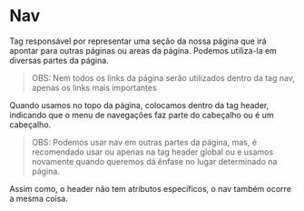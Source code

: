 # Nav

Tag responsável por representar uma seção da nossa página que irá apontar para outras páginas ou areas da página. Podemos utiliza-la em diversas partes da página.

> OBS: Nem todos os links da página serão utilizados dentro da tag nav, apenas os links mais importantes

Quando usamos no topo da página, colocamos dentro da tag header, indicando que o menu de navegações faz parte do cabeçalho ou é um cabeçalho.

> OBS: Podemos usar nav em outras partes da página, mas, é recomendado usar ou apenas na tag header global ou e usamos novamente quando queremos dá ênfase no lugar determinado na página.

Assim como, o header não tem atributos específicos, o nav também ocorre a mesma coisa.
